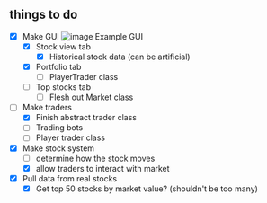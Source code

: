 ## things to do
- [x] Make GUI
![image](https://github.com/user-attachments/assets/f713eab5-49f6-4970-9a2a-448c62098cb8)
Example GUI
    - [x] Stock view tab
        - [x] Historical stock data (can be artificial)
    - [x] Portfolio tab
        - [ ] PlayerTrader class
    - [ ] Top stocks tab
        - [ ] Flesh out Market class
- [ ] Make traders
    - [x] Finish abstract trader class
    - [ ] Trading bots
    - [ ] Player trader class
- [x] Make stock system
    - [ ] determine how the stock moves
    - [x] allow traders to interact with market
- [x] Pull data from real stocks
    - [x] Get top 50 stocks by market value? (shouldn't be too many)

